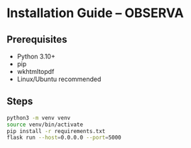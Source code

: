 # Installation Guide – OBSERVA

## Prerequisites
- Python 3.10+
- pip
- wkhtmltopdf
- Linux/Ubuntu recommended

## Steps
```bash
python3 -m venv venv
source venv/bin/activate
pip install -r requirements.txt
flask run --host=0.0.0.0 --port=5000
```
